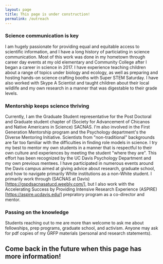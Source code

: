 ```yaml
---
layout: page
title: This page is under construction!
permalink: /outreach
---
```

### Science communication is key
I am hugely passionate for providing equal and equitable access to scientific information, and I have a long history of particiating in science communication. Most of this work was done in my hometown through career day events at my old elementary and Community College after I began a career in science in 2017. I have experience teaching children about a range of topics under biology and ecology, as well as preparing and hosting hands-on science crafting booths with Super STEM Saturday. I have also worked with Skype A Scientist and taught children about their local wildlife and my own research in a manner that was digestable to their grade levels. 
### Mentorship keeps science thriving
Currently, I am the Graduate Student representative for the Post Doctoral and Graduate student chapter of (Society for Advancement of Chicanos and Native Americans in Science) SACNAS. I'm also involved in the First Generation Mentorship program and the Psychology department's the Diverse Mentoring Initiative. Scientists from "non-traditional" backgrounds are far too familiar with the difficulties in finding role models in science. I try my best to mentor my own students in a manner that is respectful to their own culture and experiences by meeting the student "where they are". This effort has been recognized by the UC Davis Psychology Department and my own previous mentees. I have participated in numerous events around the Davis campus aimed at giving advice about research, graduate school, and how to navigate primarily White institutions as a non-White student. I primarily work through (SACNAS at Davis)[https://gspdsacnasatucd.weebly.com/], but I also work with the Accelerating Success by Providing Intensive Research Experience (ASPIRE)[https://aspire.ucdavis.edu/] prepratory program as a co-director and mentor. 
### Passing on the knowledge
Students reaching out to me are more than welcome to ask me about fellowships, prep programs, graduate school, and activism. Anyone may ask for pdf copies of my GRFP materials (personal and research statements).
## Come back in the future when this page has more information!
